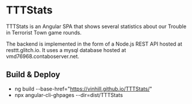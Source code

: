 # TTTStats

TTTStats is an Angular SPA that shows several statistics about our Trouble in
Terrorist Town game rounds.

The backend is implemented in the form of a Node.js REST API hosted at
resttt.glitch.io. It uses a mysql database hosted at vmd76968.contaboserver.net.

## Build & Deploy

- ng build --base-href="https://vinhill.github.io/TTTStats/"
- npx angular-cli-ghpages --dir=dist/TTTStats